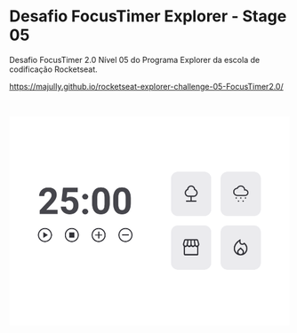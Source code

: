 # Desafio FocusTimer Explorer - Stage 05
Desafio FocusTimer 2.0 Nível 05 do Programa Explorer da escola de codificação Rocketseat.

https://majully.github.io/rocketseat-explorer-challenge-05-FocusTimer2.0/

<br/>

![alt text](images/focus-timer-20.png)